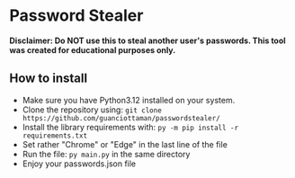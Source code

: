 # Password Stealer

**Disclaimer: Do NOT use this to steal another user's passwords. This tool was created for educational purposes only.**

## How to install
- Make sure you have Python3.12 installed on your system.
- Clone the repository using: `git clone https://github.com/guanciottaman/passwordstealer/`
- Install the library requirements with: `py -m pip install -r requirements.txt`
- Set rather "Chrome" or "Edge" in the last line of the file
- Run the file: `py main.py` in the same directory
- Enjoy your passwords.json file
